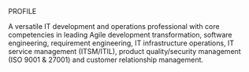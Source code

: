 PROFILE

A versatile IT development and operations professional with core competencies in leading Agile development transformation, software engineering, requirement engineering, IT infrastructure operations, IT service management (ITSM/ITIL), product quality/security management (ISO 9001 & 27001) and customer relationship management.
